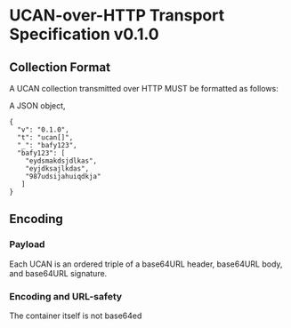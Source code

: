 <!-- Appaently the best practice is to break these out into their own repos, but since I'm trying to figure out what breaking these out at all looks like, I'm going to prototype it here first ~expede -->

# UCAN-over-HTTP Transport Specification v0.1.0



## Collection Format

A UCAN collection transmitted over HTTP MUST be formatted as follows:

A JSON object, 

```
{
  "v": "0.1.0",
  "t": "ucan[]",
  "_": "bafy123",
  "bafy123": [
    "eydsmakdsjdlkas",
    "eyjdksajlkdas",
    "987udsijahuiqdkja"
   ]
}
```


## Encoding

### Payload

Each UCAN is an ordered triple of a base64URL header, base64URL body, and base64URL signature.

### Encoding and URL-safety

The container itself is not base64ed


